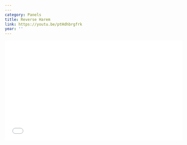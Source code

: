 ```yaml
---
---
category: Panels
title: Reverse Harem
link: https://youtu.be/ptHdhbrgfrk
year: ''
---
```

<iframe width="560" height="315" src="{{ page.link }}" frameborder="0" allowfullscreen></iframe>
